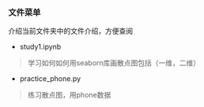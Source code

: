 ### 文件菜单
介绍当前文件夹中的文件介绍，方便查阅
- study1.ipynb
> 学习如何如何用seaborn库画散点图包括（一维，二维）
- practice_phone.py
> 练习散点图，用phone数据